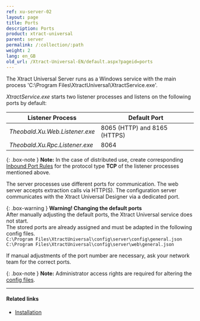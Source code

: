 ```yaml
---
ref: xu-server-02
layout: page
title: Ports
description: Ports
product: xtract-universal
parent: server
permalink: /:collection/:path
weight: 2
lang: en_GB
old_url: /Xtract-Universal-EN/default.aspx?pageid=ports
---
```

The Xtract Universal Server runs as a Windows service with the main process 'C:\Program Files\XtractUniversal\XtractService.exe'. 

*XtractService.exe* starts two listener processes and listens on the following ports by default:

Listener Process| Default Port
------------ | -------------
*Theobald.Xu.Web.Listener.exe* | 8065 (HTTP) and 8165 (HTTPS)
*Theobald.Xu.Rpc.Listener.exe* | 8064

{: .box-note }
**Note:** In the case of distributed use, create corresponding [Inbound Port Rules](https://docs.microsoft.com/en-us/windows/security/threat-protection/windows-firewall/create-an-inbound-port-rule) for the protocol type **TCP** of the listener processes mentioned above.

The server processes use different ports for communication. The web server accepts extraction calls via HTTP(S). 
The configuration server communicates with the Xtract Universal Designer via a dedicated port. <br>

{: .box-warning }
**Warning! Changing the default ports**<br>
After manually adjusting the default ports, the Xtract Universal service does not start.<br>
The stored ports are already assigned and must be adapted in the following config files.<br>
`C:\Program Files\XtractUniversal\config\server\config\general.json`<br>
`C:\Program Files\XtractUniversal\config\server\web\general.json`

If manual adjustments of the port number are necessary, ask your network team for the correct ports.

{: .box-note }
**Note:** Administrator access rights are required for altering the [config files](../introduction/installation-and-update#program-directory-files).

*****
#### Related links
 - [Installation](../introduction/installation-and-update)

